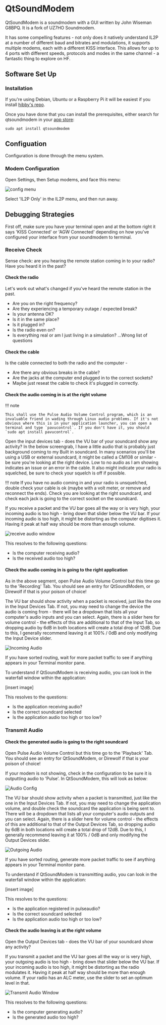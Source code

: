 # QtSoundModem

QtSoundModem is a soundmodem with a GUI written by John Wiseman G8BPQ. It is a fork of UZ7HO Soundmodem.

It has some compelling features - not only does it natively understand IL2P at a number of different baud and bitrates and modulations, it supports multiple modems, each with a different KISS interface. This allows for up to 4 ports with different speeds, protocols and modes in the same channel - a fantastic thing to explore on HF.

## Software Set Up

### Installation

If you're using Debian, Ubuntu or a Raspberry Pi it will be easiest if you install [hibby's repo](../repo.md).

Once you have done that you can install the prerequisites, either search for qtsoundmodem in your [app store](linux.md/#graphical-app-store-frontend):

`sudo apt install qtsoundmodem`

## Configuation

Configuration is done through the menu system.

### Modem Configuration

Open Settings, then Setup modems, and face this menu:

![config menu](../static/img/qtsm_modem_settings.png)

Select 'IL2P Only' in the IL2P menu, and then run away.

## Debugging Strategies

First off, make sure you have your terminal open and at the bottom right it says 'KISS Connected' or 'AGW Connected' depending on how you've configured your interface from your soundmodem to terminal. 

### Receive Check

Sense check: are you hearing the remote station coming in to your radio? Have you heard it in the past? 

#### Check the radio

Let's work out what's changed if you've heard the remote station in the past. 

  * Are you on the right frequency? 
  * Are they experiencing a temporary outage / expected break? 
  * Is your antenna OK? 
  * Is it in the same place? 
  * Is it plugged in? 
  * Is the radio even on?
  * Is everything real or am I just living in a simulation? ...Wrong list of questions

#### Check the cable

Is the cable connected to both the radio and the computer - 

  * Are there any obvious breaks in the cable? 
  * Are the jacks at the computer end plugged in to the correct sockets?
  * Maybe just reseat the cable to check it's plugged in correctly.

#### Check the audio coming in is at the right volume

!!! note

    This shall use the Pulse Audio Volume Control program, which is an invaluable friend in wading through Linux audio problems. If it's not obvious where this is in your application launcher, you can open a terminal and type `pavucontrol`. If you don't have it, you should `sudo apt install pavucontrol`.

Open the input devices tab - does the VU bar of your soundcard show any activity? In the below screengrab, I have a little audio that is probably just background coming to my Built in soundcard. In many scenarios you'll be using a USB or external soundcard, it might be called a CM108 or similar - be sure you're looking at the right device. Low to no audio as I am showing indicates an issue or an error in the cable. It also might indicate your radio is squelched, be sure to check your squelch is off if possible.

!!! note
    If you have no audio coming in and your radio is unsquelched, double check your cable is ok (maybe with a volt meter, or remove and reconnect the ends). Check you are looking at the right soundcard, and check each jack is going to the correct socket on the soundcard.

If you receive a packet and the VU bar goes all the way or is very high, your incoming audio is too high - bring down that slider below the VU bar. If your incoming audio is too high, it might be distorting as the computer digitises it. Having it peak at half way should be more than enough volume.

![receive audio window](../static/img/input_devices.png)

This resolves to the following questions:

  * Is the computer receiving audio?
  * Is the received audio too high?

#### Check the audio coming in is going to the right application

As in the above segment, open Pulse Audio Volume Control but this time go to the 'Recording' Tab. You should see an entry for QtSoundModem, or Direwolf if that is your poison of choice!

The VU bar should show activity when a packet is received, just like the one in the Input Devices Tab. If not, you may need to change the device the audio is coming from - there will be a dropdown that lists all your computer's audio inputs and you can select. Again, there is a slider here for volume control - the effects of this are additional to that of the Input Tab, so dropping audio by 6dB in both locations will create a total drop of 12dB. Due to this, I generally recommend leaving it at 100% / 0dB and only modifying the Input Device slider.

![Incoming Audio](../static/img/recording_dropdown.png)

If you have sorted routing, wait for more packet traffic to see if anything appears in your Terminal monitor pane.

To understand if QtSoundModem is receiving audio, you can look in the waterfall window within the application:

[insert image]

This resolves to the questions: 

  * Is the application receiving audio?
  * Is the correct soundcard selected  
  * Is the application audio too high or too low?


### Transmit Audio

#### Check the generated audio is going to the right soundcard

Open Pulse Audio Volume Control but this time go to the 'Playback' Tab. You should see an entry for QtSoundModem, or Direwolf if that is your poison of choice!

If your modem is not showing, check in the configuration to be sure it is outputting audio to 'Pulse'. In QtSoundModem, this will look as below:

![Audio Config](../static/img/qtsm_modem_config.png)

The VU bar should show activity when a packet is transmitted, just like the one in the Input Devices Tab. If not, you may need to change the application volume, and double check the soundcard the application is being sent to. There will be a dropdown that lists all your computer's audio outputs and you can select. Again, there is a slider here for volume control - the effects of this are additional to that of the Output Devices Tab, so dropping audio by 6dB in both locations will create a total drop of 12dB. Due to this, I generally recommend leaving it at 100% / 0dB and only modifying the Output Devices slider.


![Outgoing Audio](../static/img/playback_dropdown.png)

If you have sorted routing, generate more packet traffic to see if anything appears in your Terminal monitor pane.

To understand if QtSoundModem is transmitting audio, you can look in the waterfall window within the application:

[insert image]

This resolves to the questions: 

  * Is the application registered in pulseaudio?
  * Is the correct soundcard selected
  * Is the application audio too high or too low?

#### Check the audio leaving is at the right volume

Open the Output Devices tab - does the VU bar of your soundcard show any activity? 

If you transmit a packet and the VU bar goes all the way or is very high, your outgoing audio is too high - bring down that slider below the VU bar. If your incoming audio is too high, it might be distorting as the radio modulates it. Having it peak at half way should be more than enough volume. If your radio has an ALC meter, use the slider to set an optimum level in that.

![Transmit Audio Window](../static/img/output_devices.png)

This resolves to the following questions:

  * Is the computer generating audio?
  * Is the generated audio too high?
